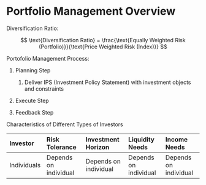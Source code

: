 # Portfolio Management Overview

Diversification Ratio:

$$
\text{Diversification Ratio} = \frac{\text{Equally Weighted Risk (Portfolio)}}{\text{Price Weighted Risk (Index)}} 
$$

Portofolio Management Process:

1. Planning Step

    1. Deliver IPS (Investment Policy Statement) with investment objects and constraints

2. Execute Step
3. Feedback Step

Characteristics of Different Types of Investors

|Investor|Risk Tolerance|Investment Horizon|Liquidity Needs|Income Needs|
|:-------|:-------|:-------|:-------|:-------|
|Individuals|Depends on individual|Depends on individual|Depends on individual|Depends on individual|


    